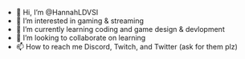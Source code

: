 - 👋 Hi, I’m @HannahLDVSI
- 👀 I’m interested in gaming & streaming
- 🌱 I’m currently learning coding and game design & devlopment
- 💞️ I’m looking to collaborate on learning
- 📫 How to reach me Discord, Twitch, and Twitter (ask for them plz)

<!---
HannahLDVSI/HannahLDVSI is a ✨ special ✨ repository because its `README.md` (this file) appears on your GitHub profile.
You can click the Preview link to take a look at your changes.
--->
